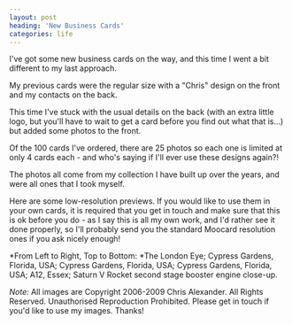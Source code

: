 ```yaml
---
layout: post
heading: 'New Business Cards'
categories: life
---
```


I've got some new business cards on the way, and this time I went a bit different to my last approach.

My previous cards were the regular size with a "Chris" design on the front and my contacts on the back.

This time I've stuck with the usual details on the back (with an extra little logo, but you'll have to wait to get a card before you find out what that is...) but added some photos to the front.

Of the 100 cards I've ordered, there are 25 photos so each one is limited at only 4 cards each - and who's saying if I'll ever use these designs again?!

The photos all come from my collection I have built up over the years, and were all ones that I took myself.

Here are some low-resolution previews. If you would like to use them in your own cards, it is required that you get in touch and make sure that this is ok before you do - as I say this is all my own work, and I'd rather see it done properly, so I'll probably send you the standard Moocard resolution ones if you ask nicely enough!

*From Left to Right, Top to Bottom: *The London Eye; Cypress Gardens, Florida, USA; Cypress Gardens, Florida, USA; Cypress Gardens, Florida, USA; A12, Essex; Saturn V Rocket second stage booster engine close-up.

*Note:* All images are Copyright 2006-2009 Chris Alexander. All Rights Reserved. Unauthorised Reproduction Prohibited. Please get in touch if you'd like to use my images. Thanks!

<!-- Replace missing image from http://media.chris-alexander.co.uk/wp-content/uploads/2009/11/BusinessCards.jpg -->
